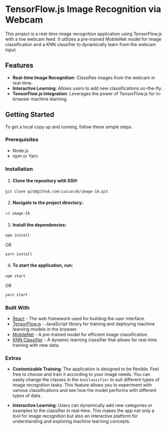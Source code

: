# TensorFlow.js Image Recognition via Webcam

This project is a real-time image recognition application using TensorFlow.js with a live webcam feed. It utilizes a pre-trained MobileNet model for image classification and a KNN classifier to dynamically learn from the webcam input.

## Features

- **Real-time Image Recognition**: Classifies images from the webcam in real-time.
- **Interactive Learning**: Allows users to add new classifications on-the-fly.
- **TensorFlow.js Integration**: Leverages the power of TensorFlow.js for in-browser machine learning.

## Getting Started

To get a local copy up and running, follow these simple steps.

### Prerequisites

- Node.js
- npm or Yarn

### Installation

1. #### Clone the repository with SSH:
```bash
git clone git@github.com:Luccacvb/image-IA.git
```
2. #### Navigate to the project directory:
```bash
cd image-IA
```

3. #### Install the dependencies:
```bash
npm install
```
OR

```bash
yarn install
```

4. #### To start the application, run:
```bash
npm start
```
OR

```bash
yarn start
```

### Built With

- [React](https://reactjs.org/) - The web framework used for building the user interface.
- [TensorFlow.js](https://www.tensorflow.org/js) - JavaScript library for training and deploying machine learning models in the browser.
- [MobileNet](https://github.com/tensorflow/tfjs-models/tree/master/mobilenet) - A pre-trained model for efficient image classification.
- [KNN Classifier](https://github.com/tensorflow/tfjs-models/tree/master/knn-classifier) - A dynamic learning classifier that allows for real-time training with new data.


### Extras

- **Customizable Training**: The application is designed to be flexible. Feel free to choose and train it according to your image needs. You can easily change the classes in the `knnClassifier` to suit different types of image recognition tasks. This feature allows you to experiment with various classifications and see how the model performs with different types of data.

- **Interactive Learning**: Users can dynamically add new categories or examples to the classifier in real-time. This makes the app not only a tool for image recognition but also an interactive platform for understanding and exploring machine learning concepts.
